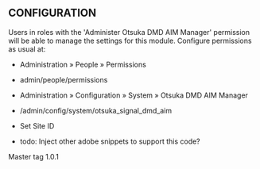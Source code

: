 CONFIGURATION
-------------

Users in roles with the 'Administer Otsuka DMD AIM Manager' permission will be able
to manage the settings for this module. Configure permissions as usual at:

 * Administration » People » Permissions
 * admin/people/permissions

 * Administration » Configuration » System » Otsuka DMD AIM Manager
 * /admin/config/system/otsuka_signal_dmd_aim

 * Set Site ID
 * todo: Inject other adobe snippets to support this code?

Master tag 1.0.1
